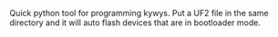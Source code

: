 Quick python tool for programming kywys. Put a UF2 file in the same directory and it will auto flash devices that are in bootloader mode.

